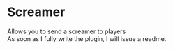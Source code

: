# Screamer

Allows you to send a screamer to players  
As soon as I fully write the plugin, I will issue a readme.